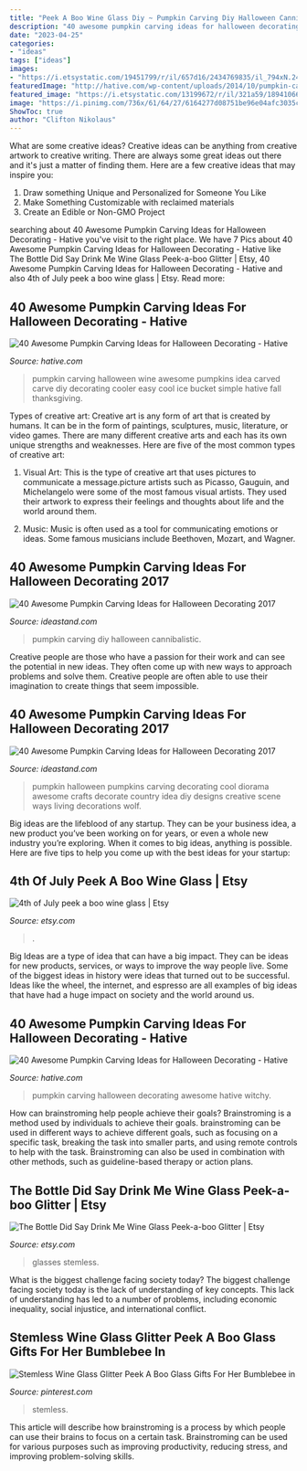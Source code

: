 ```yaml
---
title: "Peek A Boo Wine Glass Diy ~ Pumpkin Carving Diy Halloween Cannibalistic"
description: "40 awesome pumpkin carving ideas for halloween decorating"
date: "2023-04-25"
categories:
- "ideas"
tags: ["ideas"]
images:
- "https://i.etsystatic.com/19451799/r/il/657d16/2434769835/il_794xN.2434769835_mqtv.jpg"
featuredImage: "http://hative.com/wp-content/uploads/2014/10/pumpkin-carving-ideas/30-wine-cooler-pumpkin.jpg"
featured_image: "https://i.etsystatic.com/13199672/r/il/321a59/1894106622/il_794xN.1894106622_dcva.jpg"
image: "https://i.pinimg.com/736x/61/64/27/6164277d08751be96e04afc3035cb280.jpg"
ShowToc: true
author: "Clifton Nikolaus"
---
```



What are some creative ideas?
Creative ideas can be anything from creative artwork to creative writing. There are always some great ideas out there and it's just a matter of finding them. Here are a few creative ideas that may inspire you:
1. Draw something Unique and Personalized for Someone You Like
2. Make Something Customizable with reclaimed materials
3. Create an Edible or Non-GMO Project

	

		
searching about 40 Awesome Pumpkin Carving Ideas for Halloween Decorating - Hative you've visit to the right place. We have 7 Pics about 40 Awesome Pumpkin Carving Ideas for Halloween Decorating - Hative like The Bottle Did Say Drink Me Wine Glass Peek-a-boo Glitter | Etsy, 40 Awesome Pumpkin Carving Ideas for Halloween Decorating - Hative and also 4th of July peek a boo wine glass | Etsy. Read more:
		
    
## 40 Awesome Pumpkin Carving Ideas For Halloween Decorating - Hative

<img loading=lazy src="http://hative.com/wp-content/uploads/2014/10/pumpkin-carving-ideas/30-wine-cooler-pumpkin.jpg" onerror="this.onerror=null;this.src='https://tse4.mm.bing.net/th?id=OIP.8FEsfgfBW_9Kq2kfCDJ__AHaLr&amp;pid=15.1';" alt="40 Awesome Pumpkin Carving Ideas for Halloween Decorating - Hative">

_Source: hative.com_

>pumpkin carving halloween wine awesome pumpkins idea carved carve diy decorating cooler easy cool ice bucket simple hative fall thanksgiving. 

	

Types of creative art:
Creative art is any form of art that is created by humans. It can be in the form of paintings, sculptures, music, literature, or video games. There are many different creative arts and each has its own unique strengths and weaknesses. Here are five of the most common types of creative art:
1. Visual Art: This is the type of creative art that uses pictures to communicate a message.picture artists such as Picasso, Gauguin, and Michelangelo were some of the most famous visual artists. They used their artwork to express their feelings and thoughts about life and the world around them.

2. Music: Music is often used as a tool for communicating emotions or ideas. Some famous musicians include Beethoven, Mozart, and Wagner.

    
## 40 Awesome Pumpkin Carving Ideas For Halloween Decorating 2017

<img loading=lazy src="https://ideastand.com/wp-content/uploads/2014/10/pumpkin-carving-ideas/38-diy-cannibalistic-pumpkin-carving.jpg" onerror="this.onerror=null;this.src='https://tse3.mm.bing.net/th?id=OIP.AB2-s7V6gxV1ImyzK8XcUAHaJ4&amp;pid=15.1';" alt="40 Awesome Pumpkin Carving Ideas for Halloween Decorating 2017">

_Source: ideastand.com_

>pumpkin carving diy halloween cannibalistic. 

	

Creative people are those who have a passion for their work and can see the potential in new ideas. They often come up with new ways to approach problems and solve them. Creative people are often able to use their imagination to create things that seem impossible.

    
## 40 Awesome Pumpkin Carving Ideas For Halloween Decorating 2017

<img loading=lazy src="http://ideastand.com/wp-content/uploads/2014/10/pumpkin-carving-ideas/14-howling-display-pumpkin.jpg" onerror="this.onerror=null;this.src='https://tse2.mm.bing.net/th?id=OIP.3eTiaVD_dgucXIz9q9zYhAHaIh&amp;pid=15.1';" alt="40 Awesome Pumpkin Carving Ideas for Halloween Decorating 2017">

_Source: ideastand.com_

>pumpkin halloween pumpkins carving decorating cool diorama awesome crafts decorate country idea diy designs creative scene ways living decorations wolf. 

	

Big ideas are the lifeblood of any startup. They can be your business idea, a new product you’ve been working on for years, or even a whole new industry you’re exploring. When it comes to big ideas, anything is possible. Here are five tips to help you come up with the best ideas for your startup: 

    
## 4th Of July Peek A Boo Wine Glass | Etsy

<img loading=lazy src="https://i.etsystatic.com/19451799/r/il/657d16/2434769835/il_794xN.2434769835_mqtv.jpg" onerror="this.onerror=null;this.src='https://tse4.mm.bing.net/th?id=OIP.NxxyHsMbDh8rCWVP51LnMQHaJ4&amp;pid=15.1';" alt="4th of July peek a boo wine glass | Etsy">

_Source: etsy.com_

>. 

	

Big Ideas are a type of idea that can have a big impact. They can be ideas for new products, services, or ways to improve the way people live. Some of the biggest ideas in history were ideas that turned out to be successful. Ideas like the wheel, the internet, and espresso are all examples of big ideas that have had a huge impact on society and the world around us.

    
## 40 Awesome Pumpkin Carving Ideas For Halloween Decorating - Hative

<img loading=lazy src="https://hative.com/wp-content/uploads/2014/10/pumpkin-carving-ideas/35-witchy-pumpkin.jpg" onerror="this.onerror=null;this.src='https://tse2.mm.bing.net/th?id=OIP.vrybA9y7Szo8uwcaukIHDwHaJ6&amp;pid=15.1';" alt="40 Awesome Pumpkin Carving Ideas for Halloween Decorating - Hative">

_Source: hative.com_

>pumpkin carving halloween decorating awesome hative witchy. 

	

How can brainstroming help people achieve their goals?
Brainstroming is a method used by individuals to achieve their goals. brainstroming can be used in different ways to achieve different goals, such as focusing on a specific task, breaking the task into smaller parts, and using remote controls to help with the task. Brainstroming can also be used in combination with other methods, such as guideline-based therapy or action plans.

    
## The Bottle Did Say Drink Me Wine Glass Peek-a-boo Glitter | Etsy

<img loading=lazy src="https://i.etsystatic.com/13199672/r/il/321a59/1894106622/il_794xN.1894106622_dcva.jpg" onerror="this.onerror=null;this.src='https://tse4.mm.bing.net/th?id=OIP.lojseXNhFjzPYnvj-pM5bAHaJ4&amp;pid=15.1';" alt="The Bottle Did Say Drink Me Wine Glass Peek-a-boo Glitter | Etsy">

_Source: etsy.com_

>glasses stemless. 

	

What is the biggest challenge facing society today?
The biggest challenge facing society today is the lack of understanding of key concepts. This lack of understanding has led to a number of problems, including economic inequality, social injustice, and international conflict.

    
## Stemless Wine Glass Glitter Peek A Boo Glass Gifts For Her Bumblebee In

<img loading=lazy src="https://i.pinimg.com/736x/61/64/27/6164277d08751be96e04afc3035cb280.jpg" onerror="this.onerror=null;this.src='https://tse1.mm.bing.net/th?id=OIP.qguLTFhmjsq3dKMh06Gz5wHaHa&amp;pid=15.1';" alt="Stemless Wine Glass Glitter Peek A Boo Glass Gifts For Her Bumblebee in">

_Source: pinterest.com_

>stemless. 

	

This article will describe how brainstroming is a process by which people can use their brains to focus on a certain task. Brainstroming can be used for various purposes such as improving productivity, reducing stress, and improving problem-solving skills.

